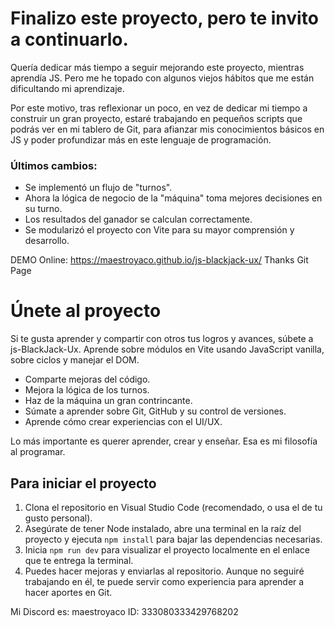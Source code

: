#  Finalizo este proyecto, pero te invito a continuarlo.
Quería dedicar más tiempo a seguir mejorando este proyecto, mientras aprendía JS. Pero me he topado con algunos viejos hábitos que me están dificultando mi aprendizaje.

Por este motivo, tras reflexionar un poco, en vez de dedicar mi tiempo a construir un gran proyecto, estaré trabajando en pequeños scripts que podrás ver en mi tablero de Git, para afianzar mis conocimientos básicos en JS y poder profundizar más en este lenguaje de programación.

###  Últimos cambios:
- Se implementó un flujo de "turnos".
- Ahora la lógica de negocio de la "máquina" toma mejores decisiones en su turno.
- Los resultados del ganador se calculan correctamente.
- Se modularizó el proyecto con Vite para su mayor comprensión y desarrollo.

DEMO Online: https://maestroyaco.github.io/js-blackjack-ux/ Thanks Git Page

#  Únete al proyecto
Si te gusta aprender y compartir con otros tus logros y avances, súbete a js-BlackJack-Ux. Aprende sobre módulos en Vite usando JavaScript vanilla, sobre ciclos y manejar el DOM.

* Comparte mejoras del código.
* Mejora la lógica de los turnos.
* Haz de la máquina un gran contrincante.
* Súmate a aprender sobre Git, GitHub y su control de versiones.
* Aprende cómo crear experiencias con el UI/UX.

 Lo más importante es querer aprender, crear y enseñar. Esa es mi filosofía al programar.

## Para iniciar el proyecto
1. Clona el repositorio en Visual Studio Code (recomendado, o usa el de tu gusto personal).
2. Asegúrate de tener Node instalado, abre una terminal en la raíz del proyecto y ejecuta `npm install` para bajar las dependencias necesarias.
3. Inicia `npm run dev` para visualizar el proyecto localmente en el enlace que te entrega la terminal.
4. Puedes hacer mejoras y enviarlas al repositorio. Aunque no seguiré trabajando en él, te puede servir como experiencia para aprender a hacer aportes en Git.

 Mi Discord es: maestroyaco ID: 333080333429768202